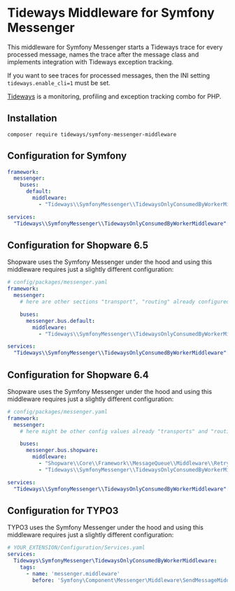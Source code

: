 # Tideways Middleware for Symfony Messenger

This middleware for Symfony Messenger starts a Tideways trace for every
processed message, names the trace after the message class and implements
integration with Tideways exception tracking.

If you want to see traces for processed messages, then the INI setting `tideways.enable_cli=1` must be set.

[Tideways](https://tideways.com) is a monitoring, profiling and exception tracking combo for PHP.

## Installation

```
composer require tideways/symfony-messenger-middleware
```

## Configuration for Symfony

```yaml
framework:
  messenger:
    buses:
      default:
        middleware:
          - "Tideways\\SymfonyMessenger\\TidewaysOnlyConsumedByWorkerMiddleware"

services:
  "Tideways\\SymfonyMessenger\\TidewaysOnlyConsumedByWorkerMiddleware": ~
```

## Configuration for Shopware 6.5

Shopware uses the Symfony Messenger under the hood and using this middleware
requires just a slightly different configuration:

```yaml
# config/packages/messenger.yaml
framework:
  messenger:
    # here are other sections "transport", "routing" already configured by Shopware.

    buses:
      messenger.bus.default:
        middleware:
          - "Tideways\\SymfonyMessenger\\TidewaysOnlyConsumedByWorkerMiddleware"

services:
  "Tideways\\SymfonyMessenger\\TidewaysOnlyConsumedByWorkerMiddleware": ~
```

## Configuration for Shopware 6.4

Shopware uses the Symfony Messenger under the hood and using this middleware
requires just a slightly different configuration:

```yaml
# config/packages/messenger.yaml
framework:
  messenger:
    # here might be other config values already "transports" and "routing".

    buses:
      messenger.bus.shopware:
        middleware:
          - "Shopware\\Core\\Framework\\MessageQueue\\Middleware\\RetryMiddleware"
          - "Tideways\\SymfonyMessenger\\TidewaysOnlyConsumedByWorkerMiddleware"

services:
  "Tideways\\SymfonyMessenger\\TidewaysOnlyConsumedByWorkerMiddleware": ~
```

## Configuration for TYPO3

TYPO3 uses the Symfony Messenger under the hood and using this middleware
requires just a slightly different configuration:

```yaml
# YOUR_EXTENSION/Configuration/Services.yaml
services:
  Tideways\SymfonyMessenger\TidewaysOnlyConsumedByWorkerMiddleware:
    tags:
      - name: 'messenger.middleware'
        before: 'Symfony\Component\Messenger\Middleware\SendMessageMiddleware'
  ```
